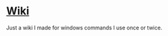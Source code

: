 # [Wiki](https://github.com/mommyune/Win-Wiki/wiki)
Just a wiki I made for windows commands I use once or twice.
